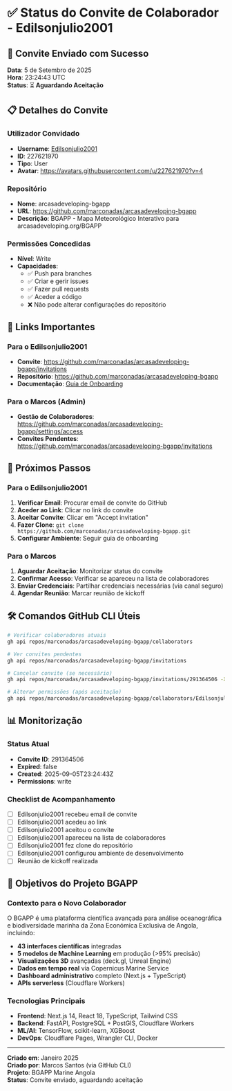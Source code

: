 # ✅ Status do Convite de Colaborador - Edilsonjulio2001

## 🎯 **Convite Enviado com Sucesso**

**Data**: 5 de Setembro de 2025  
**Hora**: 23:24:43 UTC  
**Status**: ⏳ **Aguardando Aceitação**

## 📋 **Detalhes do Convite**

### **Utilizador Convidado**
- **Username**: [Edilsonjulio2001](https://github.com/Edilsonjulio2001)
- **ID**: 227621970
- **Tipo**: User
- **Avatar**: https://avatars.githubusercontent.com/u/227621970?v=4

### **Repositório**
- **Nome**: arcasadeveloping-bgapp
- **URL**: https://github.com/marconadas/arcasadeveloping-bgapp
- **Descrição**: BGAPP - Mapa Meteorológico Interativo para arcasadeveloping.org/BGAPP

### **Permissões Concedidas**
- **Nível**: Write
- **Capacidades**:
  - ✅ Push para branches
  - ✅ Criar e gerir issues
  - ✅ Fazer pull requests
  - ✅ Aceder a código
  - ❌ Não pode alterar configurações do repositório

## 🔗 **Links Importantes**

### **Para o Edilsonjulio2001**
- **Convite**: https://github.com/marconadas/arcasadeveloping-bgapp/invitations
- **Repositório**: https://github.com/marconadas/arcasadeveloping-bgapp
- **Documentação**: [Guia de Onboarding](COLLABORATOR_INVITATION_EDILSON.md)

### **Para o Marcos (Admin)**
- **Gestão de Colaboradores**: https://github.com/marconadas/arcasadeveloping-bgapp/settings/access
- **Convites Pendentes**: https://github.com/marconadas/arcasadeveloping-bgapp/invitations

## 📧 **Próximos Passos**

### **Para o Edilsonjulio2001**
1. **Verificar Email**: Procurar email de convite do GitHub
2. **Aceder ao Link**: Clicar no link do convite
3. **Aceitar Convite**: Clicar em "Accept invitation"
4. **Fazer Clone**: `git clone https://github.com/marconadas/arcasadeveloping-bgapp.git`
5. **Configurar Ambiente**: Seguir guia de onboarding

### **Para o Marcos**
1. **Aguardar Aceitação**: Monitorizar status do convite
2. **Confirmar Acesso**: Verificar se apareceu na lista de colaboradores
3. **Enviar Credenciais**: Partilhar credenciais necessárias (via canal seguro)
4. **Agendar Reunião**: Marcar reunião de kickoff

## 🛠️ **Comandos GitHub CLI Úteis**

```bash
# Verificar colaboradores atuais
gh api repos/marconadas/arcasadeveloping-bgapp/collaborators

# Ver convites pendentes
gh api repos/marconadas/arcasadeveloping-bgapp/invitations

# Cancelar convite (se necessário)
gh api repos/marconadas/arcasadeveloping-bgapp/invitations/291364506 -X DELETE

# Alterar permissões (após aceitação)
gh api repos/marconadas/arcasadeveloping-bgapp/collaborators/Edilsonjulio2001 -X PUT --field permission=admin
```

## 📊 **Monitorização**

### **Status Atual**
- **Convite ID**: 291364506
- **Expired**: false
- **Created**: 2025-09-05T23:24:43Z
- **Permissions**: write

### **Checklist de Acompanhamento**
- [ ] Edilsonjulio2001 recebeu email de convite
- [ ] Edilsonjulio2001 acedeu ao link
- [ ] Edilsonjulio2001 aceitou o convite
- [ ] Edilsonjulio2001 apareceu na lista de colaboradores
- [ ] Edilsonjulio2001 fez clone do repositório
- [ ] Edilsonjulio2001 configurou ambiente de desenvolvimento
- [ ] Reunião de kickoff realizada

## 🎯 **Objetivos do Projeto BGAPP**

### **Contexto para o Novo Colaborador**
O BGAPP é uma plataforma científica avançada para análise oceanográfica e biodiversidade marinha da Zona Económica Exclusiva de Angola, incluindo:

- **43 interfaces científicas** integradas
- **5 modelos de Machine Learning** em produção (>95% precisão)
- **Visualizações 3D** avançadas (deck.gl, Unreal Engine)
- **Dados em tempo real** via Copernicus Marine Service
- **Dashboard administrativo** completo (Next.js + TypeScript)
- **APIs serverless** (Cloudflare Workers)

### **Tecnologias Principais**
- **Frontend**: Next.js 14, React 18, TypeScript, Tailwind CSS
- **Backend**: FastAPI, PostgreSQL + PostGIS, Cloudflare Workers
- **ML/AI**: TensorFlow, scikit-learn, XGBoost
- **DevOps**: Cloudflare Pages, Wrangler CLI, Docker

---

**Criado em**: Janeiro 2025  
**Criado por**: Marcos Santos (via GitHub CLI)  
**Projeto**: BGAPP Marine Angola  
**Status**: Convite enviado, aguardando aceitação
